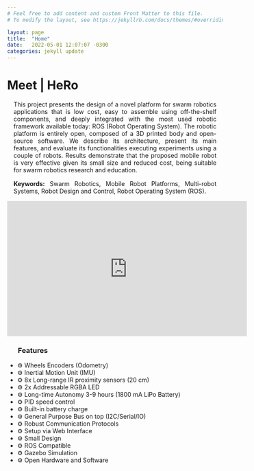 ```yaml
---
# Feel free to add content and custom Front Matter to this file.
# To modify the layout, see https://jekyllrb.com/docs/themes/#overriding-theme-defaults

layout: page
title:  "Home"
date:   2022-05-01 12:07:07 -0300
categories: jekyll update
---
```

<!-- Inserir texto em markdown para a página home -->

<h1>Meet | HeRo</h1>

<div style="margin: 15px; text-align: justify;">This project presents the design of a novel platform for swarm robotics applications that is low cost, easy to assemble using off-the-shelf components, and deeply integrated with the most used robotic framework available today: ROS (Robot Operating System). The robotic platform is entirely open, composed of a 3D printed body and open-source software. We describe its architecture, present its main features, and evaluate its functionalities executing experiments using a couple of robots. Results demonstrate that the proposed mobile robot is very effective given its small size and reduced cost, being suitable for swarm robotics research and education.</div>

<div style="margin: 15px; text-align: justify;">
<strong>Keywords:</strong> Swarm Robotics, Mobile Robot Platforms, Multi-robot Systems, Robot Design and Control, Robot Operating System (ROS).
</div>

<p align="center"><iframe width="560" height="315" src="https://www.youtube.com/embed/JQvuYeF24lY" title="YouTube video player" frameborder="0" allow="accelerometer; autoplay; clipboard-write; encrypted-media; gyroscope; picture-in-picture" allowfullscreen></iframe></p>


<!------------- Features ------------->
<h3 style="padding-left: 25px;"><i class="fa fa-book" aria-hidden="true"></i>Features</h3>
 <ul class="fa-ul">
    <li><span>&#9881;</span> Wheels Encoders (Odometry)</li>
    <li><span>&#9881;</span> Inertial Motion Unit (IMU)</li>
    <li><span>&#9881;</span> 8x Long-range IR proximity sensors (20 cm)</li>
    <li><span>&#9881;</span> 2x Addressable RGBA LED</li>
    <li><span>&#9881;</span> Long-time Autonomy 3-9 hours (1800 mA LiPo Battery)</li>
    <li><span>&#9881;</span> PID speed control</li>
    <li><span>&#9881;</span> Built-in battery charge</li>
    <li><span>&#9881;</span> General Purpose Bus on top (I2C/Serial/IO)</li>
    <li><span>&#9881;</span> Robust Communication Protocols</li>
    <li><span>&#9881;</span> Setup via Web Interface</li>
    <li><span>&#9881;</span> Small Design</li>
    <li><span>&#9881;</span> ROS Compatible</li>
    <li><span>&#9881;</span> Gazebo Simulation</li>
    <li><span>&#9881;</span> Open Hardware and Software</li>
 </ul> 

<!-- <h2>Requirements</h2>
 <p>The robot was designed so that it is easy to assemble and reproduce. To build and operate a robot, you need:</p>

 <ul class="fa-ul">
    <li><span class="fa-li"><i class="fa-solid fa-check-square"></i></span>Order some electronic components, motors, screws, etc...</li>
    <li><span class="fa-li"><i class="fa-solid fa-check-square"></i></span>Order PCB board;</li>
    <li><span class="fa-li"><i class="fa-solid fa-spinner fa-pulse"></i></span>Skills with soldering iron (SMD);</li>
    <li><span class="fa-li"><i class="fa-regular fa-square"></i></span>Programming practice (Arduino, ROS);</li>
 </ul> -->


